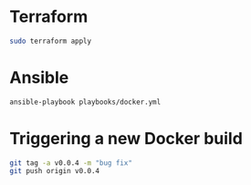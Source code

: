 
# Terraform 
```bash
sudo terraform apply
```

# Ansible

```bash
ansible-playbook playbooks/docker.yml 
```

# Triggering a new Docker build
```bash
git tag -a v0.0.4 -m "bug fix"
git push origin v0.0.4 

```


